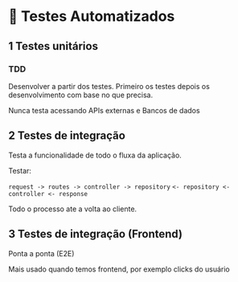 # 🧪 Testes Automatizados

## 1 Testes unitários

### TDD

Desenvolver a partir dos testes.
Primeiro os testes depois os desenvolvimento com base no que precisa.

Nunca testa acessando APIs externas e Bancos de dados

## 2 Testes de integração

Testa a funcionalidade de todo o fluxa da aplicação.

Testar:

`request -> routes -> controller -> repository`
`<- repository <- controller <- response `

Todo o processo ate a volta ao cliente.

## 3 Testes de integração (Frontend)

Ponta a ponta (E2E)

Mais usado quando temos frontend, por exemplo clicks do usuário
